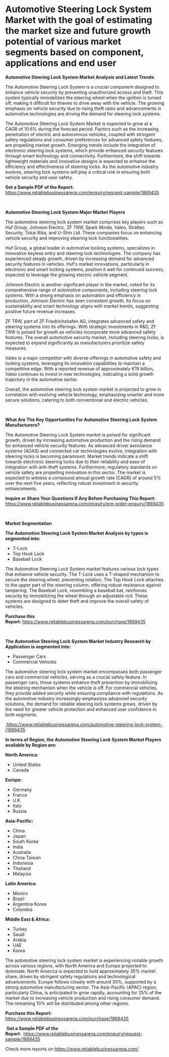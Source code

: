 <p><h1>Automotive Steering Lock System Market with the goal of estimating the market size and future growth potential of various market segments based on component, applications and end user</h1></p><p><strong>Automotive Steering Lock System Market Analysis and Latest Trends</strong></p>
<p><p>The Automotive Steering Lock System is a crucial component designed to enhance vehicle security by preventing unauthorized access and theft. This system typically immobilizes the steering wheel when the ignition is turned off, making it difficult for thieves to drive away with the vehicle. The growing emphasis on vehicle security due to rising theft rates and advancements in automotive technologies are driving the demand for steering lock systems.</p><p>The Automotive Steering Lock System Market is expected to grow at a CAGR of 10.6% during the forecast period. Factors such as the increasing penetration of electric and autonomous vehicles, coupled with stringent safety regulations and consumer preferences for advanced safety features, are propelling market growth. Emerging trends include the integration of electronic steering lock systems, which provide enhanced security features through smart technology and connectivity. Furthermore, the shift towards lightweight materials and innovative designs is expected to enhance the efficiency and effectiveness of steering locks. As the automotive industry evolves, steering lock systems will play a critical role in ensuring both vehicle security and user safety.</p></p>
<p><strong>Get a Sample PDF of the Report:&nbsp;</strong> <a href="https://www.reliablebusinessarena.com/enquiry/request-sample/1869435?utm_campaign=3569&utm_medium=2&utm_source=Github&utm_content=ia&utm_term=30032025&utm_id=automotive-steering-lock-system">https://www.reliablebusinessarena.com/enquiry/request-sample/1869435</a></p>
<p>&nbsp;</p>
<p><strong>Automotive Steering Lock System Major Market Players</strong></p>
<p><p>The automotive steering lock system market comprises key players such as Huf Group, Johnson Electric, ZF TRW, Spark Minda, Valeo, Strattec Security, Tokai Rika, and U-Shin Ltd. These companies focus on enhancing vehicle security and improving steering lock functionalities.</p><p>Huf Group, a global leader in automotive locking systems, specializes in innovative keyless entry and steering lock technologies. The company has experienced steady growth, driven by increasing demand for advanced security features in vehicles. Huf's market innovations, particularly in electronic and smart locking systems, position it well for continued success, expected to leverage the growing electric vehicle segment.</p><p>Johnson Electric is another significant player in the market, noted for its comprehensive range of automotive components, including steering lock systems. With a strong emphasis on automation and efficiency in production, Johnson Electric has seen consistent growth. Its focus on sustainability and smart technology aligns with market trends, suggesting positive future revenue increases.</p><p>ZF TRW, part of ZF Friedrichshafen AG, integrates advanced safety and steering systems into its offerings. With strategic investments in R&D, ZF TRW is poised for growth as vehicles incorporate more advanced safety features. The overall automotive security market, including steering locks, is expected to expand significantly as manufacturers prioritize safety measures.</p><p>Valeo is a major competitor with diverse offerings in automotive safety and locking systems, leveraging its innovation capabilities to maintain a competitive edge. With a reported revenue of approximately €19 billion, Valeo continues to invest in new technologies, indicating a solid growth trajectory in the automotive sector.</p><p>Overall, the automotive steering lock system market is projected to grow in correlation with evolving vehicle technology, emphasizing smarter and more secure solutions, catering to both conventional and electric vehicles.</p></p>
<p>&nbsp;</p>
<p><strong>What Are The Key Opportunities For Automotive Steering Lock System Manufacturers?</strong></p>
<p><p>The Automotive Steering Lock System market is poised for significant growth, driven by increasing automotive production and the rising demand for enhanced vehicle security features. As advanced driver assistance systems (ADAS) and connected car technologies evolve, integration with steering locks is becoming paramount. Market trends indicate a shift towards electronic steering locks due to their reliability and ease of integration with anti-theft systems. Furthermore, regulatory standards on vehicle safety are propelling innovation in this sector. The market is expected to witness a compound annual growth rate (CAGR) of around 5% over the next five years, reflecting robust investment in security enhancements.</p></p>
<p><strong>Inquire or Share Your Questions If Any Before Purchasing This Report:</strong> <a href="https://www.reliablebusinessarena.com/enquiry/pre-order-enquiry/1869435?utm_campaign=3569&utm_medium=2&utm_source=Github&utm_content=ia&utm_term=30032025&utm_id=automotive-steering-lock-system">https://www.reliablebusinessarena.com/enquiry/pre-order-enquiry/1869435</a></p>
<p>&nbsp;</p>
<p><strong>Market Segmentation</strong></p>
<p><strong>The Automotive Steering Lock System Market Analysis by types is segmented into:</strong></p>
<p><ul><li>T-Lock</li><li>Top Hook Lock</li><li>Baseball Lock</li></ul></p>
<p><p>The Automotive Steering Lock System market features various lock types that enhance vehicle security. The T-Lock uses a T-shaped mechanism to secure the steering wheel, preventing rotation. The Top Hook Lock attaches to the upper part of the steering column, offering robust resistance against tampering. The Baseball Lock, resembling a baseball bat, reinforces security by immobilizing the wheel through an adjustable rod. These systems are designed to deter theft and improve the overall safety of vehicles.</p></p>
<p><strong>Purchase this Report:&nbsp;</strong><a href="https://www.reliablebusinessarena.com/purchase/1869435?utm_campaign=3569&utm_medium=2&utm_source=Github&utm_content=ia&utm_term=30032025&utm_id=automotive-steering-lock-system">https://www.reliablebusinessarena.com/purchase/1869435</a></p>
<p>&nbsp;</p>
<p><strong>The Automotive Steering Lock System Market Industry Research by Application is segmented into:</strong></p>
<p><ul><li>Passenger Cars</li><li>Commercial Vehicles</li></ul></p>
<p><p>The automotive steering lock system market encompasses both passenger cars and commercial vehicles, serving as a crucial safety feature. In passenger cars, these systems enhance theft prevention by immobilizing the steering mechanism when the vehicle is off. For commercial vehicles, they provide added security while ensuring compliance with regulations. As the automotive industry increasingly emphasizes advanced security solutions, the demand for reliable steering lock systems grows, driven by the need for greater vehicle protection and enhanced user confidence in both segments.</p></p>
<p><a href="https://www.reliablebusinessarena.com/automotive-steering-lock-system-r1869435?utm_campaign=3569&utm_medium=2&utm_source=Github&utm_content=ia&utm_term=30032025&utm_id=automotive-steering-lock-system">&nbsp;https://www.reliablebusinessarena.com/automotive-steering-lock-system-r1869435</a></p>
<p><strong>In terms of Region, the Automotive Steering Lock System Market Players available by Region are:</strong></p>
<p>
    <p> <strong> North America: </strong>
        <ul>
            <li>United States</li>
            <li>Canada</li>
        </ul>
        </p> 
    <p> <strong> Europe: </strong>
        <ul>
            <li>Germany</li>
            <li>France</li>
            <li>U.K.</li>
            <li>Italy</li>
            <li>Russia</li>
        </ul>
        </p> 
    <p> <strong> Asia-Pacific: </strong>
        <ul>
            <li>China</li>
            <li>Japan</li>
            <li>South Korea</li>
            <li>India</li>
            <li>Australia</li>
            <li>China Taiwan</li>
            <li>Indonesia</li>
            <li>Thailand</li>
            <li>Malaysia</li>
        </ul>
        </p> 
    <p> <strong> Latin America: </strong>
        <ul>
            <li>Mexico</li>
            <li>Brazil</li>
            <li>Argentina Korea</li>
            <li>Colombia</li>
        </ul>
        </p> 
    <p> <strong> Middle East & Africa: </strong>
        <ul>
            <li>Turkey</li>
            <li>Saudi</li>
            <li>Arabia</li>
            <li>UAE</li>
            <li>Korea</li>
        </ul>
    </p>
    </p>
<p><p>The automotive steering lock system market is experiencing notable growth across various regions, with North America and Europe projected to dominate. North America is expected to hold approximately 35% market share, driven by stringent safety regulations and technological advancements. Europe follows closely with around 30%, supported by a strong automotive manufacturing sector. The Asia-Pacific (APAC) region, particularly China, is anticipated to grow rapidly, accounting for 25% of the market due to increasing vehicle production and rising consumer demand. The remaining 10% will be distributed among other regions.</p></p>
<p><strong>Purchase this Report: </strong><a href="https://www.reliablebusinessarena.com/purchase/1869435?utm_campaign=3569&utm_medium=2&utm_source=Github&utm_content=ia&utm_term=30032025&utm_id=automotive-steering-lock-system">https://www.reliablebusinessarena.com/purchase/1869435</a></p>
<p>&nbsp;<strong>Get a Sample PDF of the Report:&nbsp;&nbsp;</strong><a href="https://www.reliablebusinessarena.com/enquiry/request-sample/1869435?utm_campaign=3569&utm_medium=2&utm_source=Github&utm_content=ia&utm_term=30032025&utm_id=automotive-steering-lock-system">https://www.reliablebusinessarena.com/enquiry/request-sample/1869435</a></p>
<p><strong></strong></p>
<p>Check more reports on <a href="https://www.reliablebusinessarena.com/?utm_campaign=3569&utm_medium=2&utm_source=Github&utm_content=ia&utm_term=30032025&utm_id=automotive-steering-lock-system">https://www.reliablebusinessarena.com/</a></p>